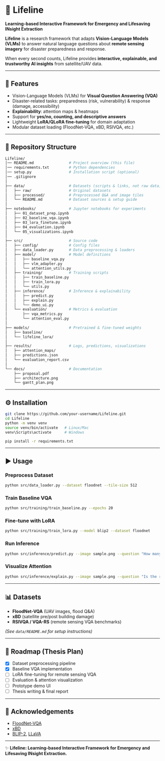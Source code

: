 # 📌 Lifeline

**Learning-based Interactive Framework for Emergency and Lifesaving INsight Extraction**

**Lifeline** is a research framework that adapts **Vision-Language Models (VLMs)** to answer natural language questions about **remote sensing imagery** for disaster preparedness and response.

When every second counts, Lifeline provides **interactive, explainable, and trustworthy AI insights** from satellite/UAV data.

---

## 🚀 Features

- Vision-Language Models (VLMs) for **Visual Question Answering (VQA)**
- Disaster-related tasks: preparedness (risk, vulnerability) & response (damage, accessibility)
- **Explainability**: attention maps & heatmaps
- Support for **yes/no, counting, and descriptive answers**
- Lightweight **LoRA/QLoRA fine-tuning** for domain adaptation
- Modular dataset loading (FloodNet-VQA, xBD, RSIVQA, etc.)

---

## 📂 Repository Structure

```bash
Lifeline/
│── README.md                # Project overview (this file)
│── requirements.txt         # Python dependencies
│── setup.py                 # Installation script (optional)
│── .gitignore
│
├── data/                    # Datasets (scripts & links, not raw data)
│   ├── raw/                 # Original datasets
│   ├── processed/           # Preprocessed Q&A and image tiles
│   └── README.md            # Dataset sources & setup guide
│
├── notebooks/               # Jupyter notebooks for experiments
│   ├── 01_dataset_prep.ipynb
│   ├── 02_baseline_vqa.ipynb
│   ├── 03_lora_finetune.ipynb
│   ├── 04_evaluation.ipynb
│   └── 05_visualizations.ipynb
│
├── src/                     # Source code
│   ├── config/              # Config files
│   ├── data_loader.py       # Data preprocessing & loaders
│   ├── model/               # Model definitions
│   │   ├── baseline_vqa.py
│   │   ├── vlm_adapter.py
│   │   └── attention_utils.py
│   ├── training/            # Training scripts
│   │   ├── train_baseline.py
│   │   ├── train_lora.py
│   │   └── utils.py
│   ├── inference/           # Inference & explainability
│   │   ├── predict.py
│   │   ├── explain.py
│   │   └── demo_ui.py
│   └── evaluation/          # Metrics & evaluation
│       ├── vqa_metrics.py
│       └── attention_eval.py
│
├── models/                  # Pretrained & fine-tuned weights
│   ├── baseline/
│   └── lifeline_lora/
│
├── results/                 # Logs, predictions, visualizations
│   ├── attention_maps/
│   ├── predictions.json
│   └── evaluation_report.csv
│
└── docs/                    # Documentation
    ├── proposal.pdf
    ├── architecture.png
    └── gantt_plan.png
```

---

## ⚙️ Installation

```bash
git clone https://github.com/your-username/Lifeline.git
cd Lifeline
python -m venv venv
source venv/bin/activate   # Linux/Mac
venv\Scripts\activate      # Windows

pip install -r requirements.txt
```

---

## ▶️ Usage

### Preprocess Dataset

```bash
python src/data_loader.py --dataset floodnet --tile-size 512
```

### Train Baseline VQA

```bash
python src/training/train_baseline.py --epochs 20
```

### Fine-tune with LoRA

```bash
python src/training/train_lora.py --model blip2 --dataset floodnet
```

### Run Inference

```bash
python src/inference/predict.py --image sample.png --question "How many flooded buildings?"
```

### Visualize Attention

```bash
python src/inference/explain.py --image sample.png --question "Is the road accessible?"
```

---

## 📊 Datasets

- **FloodNet-VQA** (UAV images, flood Q\&A)
- **xBD** (satellite pre/post building damage)
- **RSIVQA / VQA-RS** (remote sensing VQA benchmarks)

_(See `data/README.md` for setup instructions)_

---

## 📅 Roadmap (Thesis Plan)

- [x] Dataset preprocessing pipeline
- [x] Baseline VQA implementation
- [ ] LoRA fine-tuning for remote sensing VQA
- [ ] Evaluation & attention visualization
- [ ] Prototype demo UI
- [ ] Thesis writing & final report

---

## 🙌 Acknowledgements

- [FloodNet-VQA](https://github.com/BinaLab/FloodNet)
- [xBD](https://xview2.org/)
- [BLIP-2](https://github.com/salesforce/LAVIS), [LLaVA](https://llava-vl.github.io/)

---

✨ **Lifeline: Learning-based Interactive Framework for Emergency and Lifesaving INsight Extraction.**
